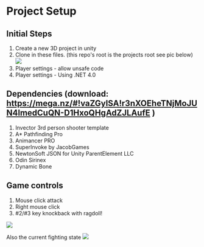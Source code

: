 # Project Setup

## Initial Steps
1. Create a new 3D project in unity
2. Clone in these files. (this repo's root is the projects root see pic below)
![](https://github.com/robert-irribarren/mini-elina/blob/master/main_directory.jpg?raw=true)
3. Player settings - allow unsafe code
4. Player settings - Using .NET 4.0

## Dependencies (download: https://mega.nz/#!vaZGyISA!r3nXOEheTNjMoJUN4lmedCuQN-D1HxoQHgAdZJLAufE )
1. Invector 3rd person shooter template
2. A* Pathfinding Pro
3. Animancer PRO
4. SuperInvoke by JacobGames
5. NewtonSoft JSON for Unity ParentElement LLC
6. Odin Sirinex
7. Dynamic Bone

## Game controls
1. Mouse click attack
2. Right mouse click 
3. #2/#3 key knockback with ragdoll!

![](https://github.com/robert-irribarren/mini-elina/blob/master/intro.gif?raw=true)


Also the current fighting state
![](https://github.com/robert-irribarren/mini-elina/blob/master/fightingPreview.gif?raw=true)